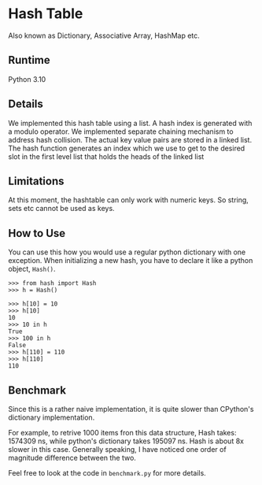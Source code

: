 # Hash Table
Also known as Dictionary, Associative Array, HashMap etc.

## Runtime 
Python 3.10

## Details
We implemented this hash table using a list. A hash index is
generated with a modulo operator. We implemented separate
chaining mechanism to address hash collision. The actual key
value pairs are stored in a linked list. The hash function
generates an index which we use to get to the desired slot
in the first level list that holds the heads of the linked
list

## Limitations
At this moment, the hashtable can only work with numeric keys.
So string, sets etc cannot be used as keys.

## How to Use 
You can use this how you would use a regular python dictionary with
one exception. When initializing a new hash, you have to declare it
like a python object, `Hash()`.

```
>>> from hash import Hash
>>> h = Hash()

>>> h[10] = 10
>>> h[10]
10
>>> 10 in h
True
>>> 100 in h
False
>>> h[110] = 110
>>> h[110]
110

```
## Benchmark
Since this is a rather naive implementation, it is quite slower than
CPython's dictionary implementation.

For example, to retrive 1000 items fron this data structure,
Hash takes: 1574309 ns, while python's dictionary takes 195097 ns.
Hash is about 8x slower in this case. Generally speaking, I have noticed
one order of magnitude difference between the two.

Feel free to look at the code in `benchmark.py` for more details.
